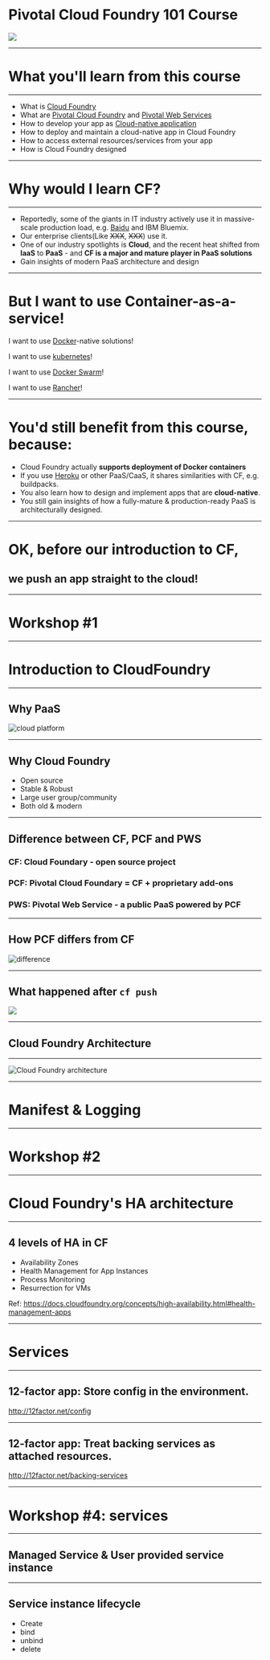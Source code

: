 <!-- page_number: true -->
# Pivotal Cloud Foundry 101 Course

![](https://upload.wikimedia.org/wikipedia/en/thumb/b/bb/CloudFoundryCorp_vertical.svg/1280px-CloudFoundryCorp_vertical.svg.png)

---

# What you'll learn from this course

---

- What is [Cloud Foundry](https://www.cloudfoundry.org/)
- What are [Pivotal Cloud Foundry](https://pivotal.io/platform) and [Pivotal Web Services](http://run.pivotal.io/)
- How to develop your app as [Cloud-native application](12factor.net)
- How to deploy and maintain a cloud-native app in Cloud Foundry
- How to access external resources/services from your app
- How is Cloud Foundry designed

---

# Why would I learn CF?

---

- Reportedly, some of the giants in IT industry actively use it in massive-scale production load, e.g. [Baidu](https://www.wired.com/2013/07/cloudfoundry/) and IBM Bluemix.
- Our enterprise clients(Like ~~XXX~~, ~~XXX~~) use it.
- One of our industry spotlights is **Cloud**, and the recent heat shifted from **IaaS** to **PaaS** - and **CF is a major and mature player in PaaS solutions**
- Gain insights of modern PaaS architecture and design

---

# But I want to use Container-as-a-service!

I want to use [Docker](https://www.docker.com/)-native solutions!

I want to use [kubernetes](https://kubernetes.io/)!

I want to use [Docker Swarm](https://github.com/docker/swarm)!

I want to use [Rancher](http://rancher.com/)!

---

# You'd still benefit from this course, because:

- Cloud Foundry actually **supports deployment of Docker containers**
- If you use [Heroku](https://www.heroku.com/) or other PaaS/CaaS, it shares similarities with CF, e.g. buildpacks.
- You also learn how to design and implement apps that are **cloud-native**.
- You still gain insights of how a fully-mature & production-ready PaaS is architecturally designed.

---

# OK, before our introduction to CF,

## we push an app straight to the cloud!

---

# Workshop #1

---

# Introduction to CloudFoundry

---

## Why PaaS

![cloud platform](https://stack247.files.wordpress.com/2015/05/azure-on-premises-vs-iaas-vs-paas-vs-saas.png)

---

## Why Cloud Foundry

- Open source
- Stable & Robust
- Large user group/community
- Both old & modern

---
## Difference between CF, PCF and PWS

### CF: Cloud Foundary - open source project

### PCF: Pivotal Cloud Foundary = CF + proprietary add-ons

### PWS: Pivotal Web Service - a public PaaS powered by PCF
---

## How PCF differs from CF
![difference](https://docs.pivotal.io/pivotalcf/1-10/customizing/images/pcf-commercialization.png "PCF VS CF")

---

## What happened after `cf push`

![](https://docs.cloudfoundry.org/concepts/images/app_push_flow_diagram_diego.png)

---

## Cloud Foundry Architecture

---

![Cloud Foundry architecture](https://docs.pivotal.io/pivotalcf/1-7/concepts/images/diego/diego-flow.png)

---

# Manifest & Logging

---

# Workshop #2

---

# Cloud Foundry's HA architecture

---



## 4 levels of HA in CF

- Availability Zones
- Health Management for App Instances
- Process Monitoring
- Resurrection for VMs

Ref: https://docs.cloudfoundry.org/concepts/high-availability.html#health-management-apps

---

# Services

---

## 12-factor app: Store config in the environment.

http://12factor.net/config

---

## 12-factor app: Treat backing services as attached resources.

http://12factor.net/backing-services

---

# Workshop #4: services

---

## Managed Service & User provided service instance

---

## Service instance lifecycle

- Create
- bind
- unbind
- delete


